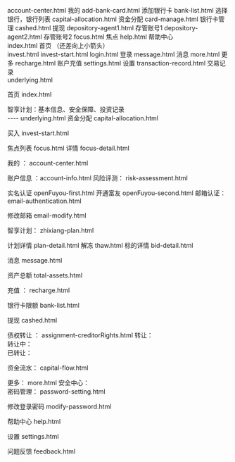 account-center.html          我的
add-bank-card.html           添加银行卡
bank-list.html               选择银行，银行列表
capital-allocation.html      资金分配
card-manage.html             银行卡管理
cashed.html                  提现
depository-agent1.html       存管账号1
depository-agent2.html       存管账号2
focus.html                   焦点
help.html                    帮助中心    
index.html                   首页   （还差向上小箭头）  
invest.html
invest-start.html
login.html                   登录
message.html                 消息
more.html                    更多
recharge.html                账户充值
settings.html                设置
transaction-record.html      交易记录    
underlying.html              



首页      index.html

智享计划：基本信息、安全保障、投资记录    
    ---- underlying.html
资金分配	capital-allocation.html           
   
买入	   invest-start.html

焦点列表  focus.html
   详情   focus-detail.html

我的 ： account-center.html 
   
账户信息 ：account-info.html
风险评测： risk-assessment.html

实名认证  openFuyou-first.html
开通富友  openFuyou-second.html
邮箱认证：email-authentication.html

修改邮箱  email-modify.html

智享计划： zhixiang-plan.html
		      
计划详情   plan-detail.html
解冻      thaw.html
标的详情   bid-detail.html

消息      message.html

资产总额   total-assets.html

充值 ：    recharge.html
 
银行卡限额  bank-list.html
         
提现       cashed.html

债权转让 ： assignment-creditorRights.html
转让：                
转让中：              
已转让：              

资金流水：  capital-flow.html

更多：     more.html
安全中心：            
密码管理：  password-setting.html
			      
修改登录密码 modify-password.html
        
帮助中心    help.html

设置       settings.html

问题反馈    feedback.html











